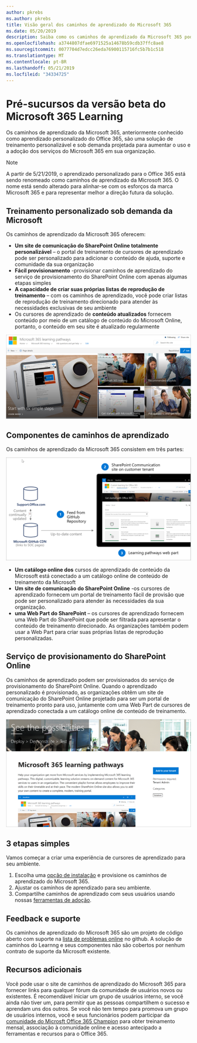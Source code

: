 ```yaml
---
author: pkrebs
ms.author: pkrebs
title: Visão geral dos caminhos de aprendizado do Microsoft 365
ms.date: 05/20/2019
description: Saiba como os caminhos de aprendizado da Microsoft 365 podem acelerar o uso e a adoção dos serviços da Microsoft 365 em sua organização. Os caminhos de aprendizado incluem uma Web Part do SharePoint Online personalizada e um site de treinamento de comunicações do SharePoint Online moderno que é facilmente provisionado para seu locatário do Microsoft 365.
ms.openlocfilehash: a3744807dfae6971525a14678b59cdb37ffc8ae8
ms.sourcegitcommit: 0077704d7edcc26eda76900115716fc5b7b1c518
ms.translationtype: MT
ms.contentlocale: pt-BR
ms.lasthandoff: 05/21/2019
ms.locfileid: "34334725"
---
```

# <a name="microsoft-365-learning-pathways-beta-preview"></a>Pré-sucursos da versão beta do Microsoft 365 Learning
Os caminhos de aprendizado da Microsoft 365, anteriormente conhecido como aprendizado personalizado do Office 365, são uma solução de treinamento personalizável e sob demanda projetada para aumentar o uso e a adoção dos serviços do Microsoft 365 em sua organização.  

> [!NOTE]
> A partir de 5/21/2019, o aprendizado personalizado para o Office 365 está sendo renomeado como caminhos de aprendizado da Microsoft 365. O nome está sendo alterado para alinhar-se com os esforços da marca Microsoft 365 e para representar melhor a direção futura da solução.   

## <a name="on-demand-custom-training-from-microsoft"></a>Treinamento personalizado sob demanda da Microsoft

Os caminhos de aprendizado da Microsoft 365 oferecem:

- **Um site de comunicação do SharePoint Online totalmente personalizável** – o portal de treinamento de cursores de aprendizado pode ser personalizado para adicionar o conteúdo de ajuda, suporte e comunidade da sua organização
- **Fácil provisionamento** -provisionar caminhos de aprendizado do serviço de provisionamento do SharePoint Online com apenas algumas etapas simples
- **A capacidade de criar suas próprias listas de reprodução de treinamento** – com os caminhos de aprendizado, você pode criar listas de reprodução de treinamento direcionado para atender às necessidades exclusivas de seu ambiente
- Os cursores de aprendizado de **conteúdo atualizados** fornecem conteúdo por meio de um catálogo de conteúdo do Microsoft Online, portanto, o conteúdo em seu site é atualizado regularmente

![CG-Introducing. png](media/cg-introducing.png)

## <a name="learning-pathways-components"></a>Componentes de caminhos de aprendizado
Os caminhos de aprendizado da Microsoft 365 consistem em três partes: 

![CG-howitworks. png](media/cg-howitworks.png)

- **Um catálogo online dos** cursos de aprendizado de conteúdo da Microsoft está conectado a um catálogo online de conteúdo de treinamento da Microsoft
- **Um site de comunicação do SharePoint Online** -os cursores de aprendizado fornecem um portal de treinamento fácil de provisão que pode ser personalizado para atender às necessidades da sua organização.
- **uma Web Part do SharePoint** – os cursores de aprendizado fornecem uma Web Part do SharePoint que pode ser filtrada para apresentar o conteúdo de treinamento direcionado. As organizações também podem usar a Web Part para criar suas próprias listas de reprodução personalizadas.

## <a name="sharepoint-online-provisioning-service"></a>Serviço de provisionamento do SharePoint Online 
Os caminhos de aprendizado podem ser provisionados do serviço de provisionamento do SharePoint Online. Quando o aprendizado personalizado é provisionado, as organizações obtêm um site de comunicação do SharePoint Online projetado para ser um portal de treinamento pronto para uso, juntamente com uma Web Part de cursores de aprendizado conectada a um catálogo online de conteúdo de treinamento. 

![CG-Provision. png](media/cg-provision.png)

## <a name="3-easy-steps"></a>3 etapas simples
Vamos começar a criar uma experiência de cursores de aprendizado para seu ambiente.
1. Escolha uma [opção de instalação](custom_setupoptions.md) e provisione os caminhos de aprendizado do Microsoft 365.  
2. Ajustar os caminhos de aprendizado para seu ambiente.
3. Compartilhe caminhos de aprendizado com seus usuários usando nossas [ferramentas de adoção](driveadoption.md).

## <a name="feedback-and-support"></a>Feedback e suporte

Os caminhos de aprendizado do Microsoft 365 são um projeto de código aberto com suporte na [lista de problemas online](https://aka.ms/CustomLearningHelp) no github. A solução de caminhos do Learnng e seus componentes não são cobertos por nenhum contrato de suporte da Microsoft existente.  

## <a name="additional-resources"></a>Recursos adicionais
Você pode usar o site de caminhos de aprendizado do Microsoft 365 para fornecer links para qualquer fórum da comunidade de usuários novos ou existentes. É recomendável iniciar um grupo de usuários interno, se você ainda não tiver um, para permitir que as pessoas compartilhem o sucesso e aprendam uns dos outros.  Se você não tem tempo para promova um grupo de usuários internos, você e seus funcionários podem participar da [comunidade do Microsft Office 365 Champion](https://aka.ms/O365Champions) para obter treinamento mensal, associação à comunidade online e acesso antecipado a ferramentas e recursos para o Office 365.